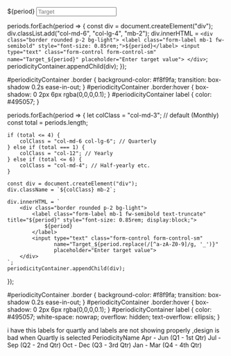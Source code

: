 <div class="input-group input-group-sm">
  <span class="input-group-text">${period}</span>
  <input type="text" class="form-control" name="Target_${period}" placeholder="Target">
</div>

periods.forEach(period => {
    const div = document.createElement("div");
    div.classList.add("col-md-6", "col-lg-4", "mb-2");
    div.innerHTML = `
        <div class="border rounded p-2 bg-light">
            <label class="form-label mb-1 fw-semibold" style="font-size: 0.85rem;">${period}</label>
            <input type="text" class="form-control form-control-sm" name="Target_${period}" placeholder="Enter target value">
        </div>
    `;
    periodicityContainer.appendChild(div);
});

#periodicityContainer .border {
    background-color: #f8f9fa;
    transition: box-shadow 0.2s ease-in-out;
}
#periodicityContainer .border:hover {
    box-shadow: 0 2px 6px rgba(0,0,0,0.1);
}
#periodicityContainer label {
    color: #495057;
}

periods.forEach(period => {
    let colClass = "col-md-3"; // default (Monthly)
    const total = periods.length;

    if (total <= 4) {
        colClass = "col-md-6 col-lg-6"; // Quarterly
    } else if (total === 1) {
        colClass = "col-12"; // Yearly
    } else if (total <= 6) {
        colClass = "col-md-4"; // Half-yearly etc.
    }

    const div = document.createElement("div");
    div.className = `${colClass} mb-2`;

    div.innerHTML = `
        <div class="border rounded p-2 bg-light">
            <label class="form-label mb-1 fw-semibold text-truncate" title="${period}" style="font-size: 0.85rem; display:block;">
                ${period}
            </label>
            <input type="text" class="form-control form-control-sm" 
                   name="Target_${period.replace(/[^a-zA-Z0-9]/g, '_')}" 
                   placeholder="Enter target value">
        </div>
    `;
    periodicityContainer.appendChild(div);
});

#periodicityContainer .border {
    background-color: #f8f9fa;
    transition: box-shadow 0.2s ease-in-out;
}
#periodicityContainer .border:hover {
    box-shadow: 0 2px 6px rgba(0,0,0,0.1);
}
#periodicityContainer label {
    color: #495057;
    white-space: nowrap;
    overflow: hidden;
    text-overflow: ellipsis;
}




i have this labels for quartly and labels are not showing properly ,design is bad when Quartly is selected 
PeriodicityName
Apr - Jun (Q1 - 1st Qtr)
Jul - Sep (Q2 - 2nd Qtr)
Oct - Dec (Q3 - 3rd Qtr)
Jan - Mar (Q4 - 4th Qtr)
